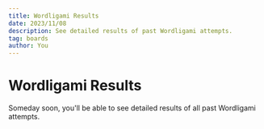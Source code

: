 ```yaml
---
title: Wordligami Results
date: 2023/11/08
description: See detailed results of past Wordligami attempts.
tag: boards
author: You
---
```


# Wordligami Results

Someday soon, you'll be able to see detailed results of all past Wordligami attempts.

